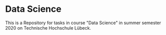 # Data Science

This is a Repository for tasks in course "Data Science" in summer semester 2020 on Technische Hochschule Lübeck.
